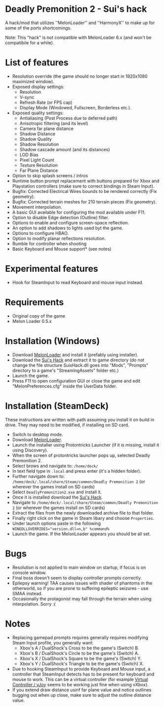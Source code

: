 # Deadly Premonition 2 - Sui's hack
A hack/mod that utilizes ''MelonLoader'' and ''HarmonyX'' to make up for some of the ports shortcomings.

Note: This "hack" is not compatible with MelonLoader 6.x (and won't be compatibile for a while).

# List of features
* Resolution override (the game should no longer start in 1920x1080 maximized window).
* Exposed display settings:
   * Resolution
   * V-sync
   * Refresh Rate (or FPS cap)
   * Display Mode (Windowed, Fullscreen, Borderless etc.).
* Exposed quality settings:
   * Antialiasing (Post Process due to deferred path)
   * Anisotropic filtering (and its level)
   * Camera far plane distance
   * Shadow Distance
   * Shadow Quality
   * Shadow Resolution
   * Shadow cascade amount (and its distances)
   * LOD Bias
   * Pixel Light Count
   * Texture Resolution
   * Far Plane Distance
* Option to skip splash screens / intros
* Runtime button prompt replacement with buttons prepared for Xbox and Playstation controllers (make sure to correct bindings in Steam Input).
* Bugfix: Corrected Electrical Wires bounds to be rendered correctly (Fix geometry).
* Bugfix: Corrected terrain meshes for 210 terrain pieces (Fix geometry).
* Movement interpolation.
* A basic GUI available for configuring the mod available under F11.
* Option to disable Edge detection (Outline) filter.
* Options to enable and configure screen-space reflection.
* An option to add shadows to lights used byt the game.
* Options to configure HBAO.
* Option to modify planar reflections resolution.
* Rumble for controller when shooting
* Basic Keyboard and Mouse support* (see notes)

# Experimental features
* Hook for SteamInput to read Keyboard and mouse input instead.

# Requirements
* Original copy of the game
* Melon Loader 0.5.x

# Installation (Windows)
* Download [MelonLoader](https://github.com/LavaGang/MelonLoader/releases) and install it (prefably using installer).
* Download the [Sui's Hack](https://github.com/SuiMachine/Deadly-Premonition-2---Sui-s-hack/releases) and extract it to game directory (do not change the file structure SuisHack.dll goes into "Mods", "Prompts" directory to a game's "StreamingAssets" folder etc.)
* Launch the game.
* Press F11 to open configuration GUI or close the game and edit "MelonPreferences.cfg" inside the UserData folder.

# Installation (SteamDeck)
These instructions are written with path assuming you install it on build in drive. They may need to be modified, if installing on SD card.
* Switch to desktop mode.
* Download [MelonLoader](https://github.com/LavaGang/MelonLoader/releases).
* Launch the installer using Protontricks Launcher (if it is missing, install it using Discovery).
* When the screen of protontricks launcher pops up, selected Deadly Premonition 2.
* Select brows and navigate to: `/home/deck/`
* In text field type in `.local` and press enter (it's a hidden folder).
* Further navigate down to: `/home/deck/.local/share/Steam/common/Deadly Premonition 2` (or wherever the games install on SD cards)
* Select `DeadlyPremonition2.exe` and install it.
* Once it is installed download the [Sui's Hack](https://github.com/SuiMachine/Deadly-Premonition-2---Sui-s-hack/releases).
* Navigate to `/home/deck/.local/share/Steam/common/Deadly Premonition 2` (or wherever the games install on SD cards)
* Extract the files from the newly downloaded archive file to that folder.
* Finally right click on the game in Steam libary and choose `Properties`.
* Under launch options paste in the following `WINEDLLOVERRIDES="version.dll=n,b" %command%`
* Launch the game. If the MelonLoader appears you should be all set.


# Bugs
* Resolution is not applied to main window on startup, if focus is on console window.
* Final boss doesn't seem to display controller prompts correctly.
* Epilepsy warning! TAA causes issues with shader of phantoms in the otherworld, so if you are prone to suffering epileptic seizures - use SMAA instead.
* Occasionally the protagonist may fall through the terrain when using interpolation. Sorry :(


# Notes
* Replacing gamepad prompts requires generally requires modifying Steam Input profile, you generally want:
   * Xbox's A / DualShock's Cross to be the game's (Switch) B.
   * Xbox's B / DualShock's Circle to be the game's (Switch) A.
   * Xbox's X / DualShock's Square to be the game's (Switch) Y.
   * Xbox's Y / DualShock's Triangle to be the game's (Switch) X.
* Due to hooking SteamInput to provide Keyboard and Mouse input, a controller that SteamInput detects has to be present for keyboard and mouse to work. This can be a virtual controller (for example [Virtual Controller / vJoy](https://sourceforge.net/projects/vjoy-controller/) seems to be working just fine when using vXbox).
* If you extend draw distance usinf far plane value and notice outlines bugging out when up close, make sure to adjust the outline distance value.
